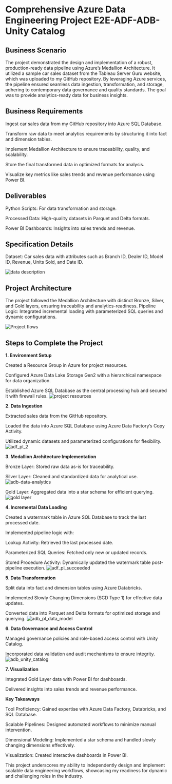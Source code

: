 # **Comprehensive Azure Data Engineering Project E2E-ADF-ADB-Unity Catalog**

## **Business Scenario**

The project demonstrated the design and implementation of a robust, production-ready data pipeline using Azure’s Medallion Architecture. It utilized a sample car sales dataset from the Tableau Server Guru website, which was uploaded to my GitHub repository. By leveraging Azure services, the pipeline ensured seamless data ingestion, transformation, and storage, adhering to contemporary data governance and quality standards. The goal was to provide analytics-ready data for business insights.

## **Business Requirements**

Ingest car sales data from my GitHub repository into Azure SQL Database.

Transform raw data to meet analytics requirements by structuring it into fact and dimension tables.

Implement Medallion Architecture to ensure traceability, quality, and scalability.

Store the final transformed data in optimized formats for analysis.

Visualize key metrics like sales trends and revenue performance using Power BI.

## **Deliverables**

Python Scripts: For data transformation and storage.

Processed Data: High-quality datasets in Parquet and Delta formats.

Power BI Dashboards: Insights into sales trends and revenue.

## **Specification Details**

Dataset: Car sales data with attributes such as Branch ID, Dealer ID, Model ID, Revenue, Units Sold, and Date ID.

![data description](https://github.com/user-attachments/assets/6ff7a295-62c9-4ad1-b00c-5544cd64607f)

## **Project Architecture**

The project followed the Medallion Architecture with distinct Bronze, Silver, and Gold layers, ensuring traceability and analytics-readiness.
Pipeline Logic: Integrated incremental loading with parameterized SQL queries and dynamic configurations.

![Project flows](https://github.com/user-attachments/assets/da68a311-7a72-441c-9b9f-b65a753854bb)


## **Steps to Complete the Project**

**1. Environment Setup**

Created a Resource Group in Azure for project resources.

Configured Azure Data Lake Storage Gen2 with a hierarchical namespace for data organization.

Established Azure SQL Database as the central processing hub and secured it with firewall rules.
![project resources](https://github.com/user-attachments/assets/bd6dc041-5dc2-4201-94cd-fc0c0ad0387f)


**2. Data Ingestion**

Extracted sales data from the GitHub repository.

Loaded the data into Azure SQL Database using Azure Data Factory’s Copy Activity.

Utilized dynamic datasets and parameterized configurations for flexibility.
![adf_pl_2](https://github.com/user-attachments/assets/d4f3b894-1174-4257-8012-138ebd4ca252)


**3. Medallion Architecture Implementation**

Bronze Layer: Stored raw data as-is for traceability.

Silver Layer: Cleaned and standardized data for analytical use.
![adb-data-analytics](https://github.com/user-attachments/assets/9a871fb6-327e-43c8-aae5-301996eb9281)


Gold Layer: Aggregated data into a star schema for efficient querying.
![gold layer](https://github.com/user-attachments/assets/3a1afa1e-ca0d-4aa9-8dcc-308426f6234b)


**4. Incremental Data Loading**

Created a watermark table in Azure SQL Database to track the last processed date.

Implemented pipeline logic with:

Lookup Activity: Retrieved the last processed date.

Parameterized SQL Queries: Fetched only new or updated records.

Stored Procedure Activity: Dynamically updated the watermark table post-pipeline execution.
![adf_pl_succeeded](https://github.com/user-attachments/assets/44a97126-31ca-4019-a8d7-87d671a11507)


**5. Data Transformation**

Split data into fact and dimension tables using Azure Databricks.

Implemented Slowly Changing Dimensions (SCD Type 1) for effective data updates.

Converted data into Parquet and Delta formats for optimized storage and querying.
![adb_pl_data_model](https://github.com/user-attachments/assets/76edcb70-2bc6-474c-a76c-1f02ab5f7e36)


**6. Data Governance and Access Control**

Managed governance policies and role-based access control with Unity Catalog.

Incorporated data validation and audit mechanisms to ensure integrity.
![adb_unity_catalog](https://github.com/user-attachments/assets/4d8081c0-1333-4ff7-84aa-528db00a73fa)



**7. Visualization**

Integrated Gold Layer data with Power BI for dashboards.

Delivered insights into sales trends and revenue performance.

**Key Takeaways**

Tool Proficiency: Gained expertise with Azure Data Factory, Databricks, and SQL Database.

Scalable Pipelines: Designed automated workflows to minimize manual intervention.

Dimensional Modeling: Implemented a star schema and handled slowly changing dimensions effectively.

Visualization: Created interactive dashboards in Power BI.

This project underscores my ability to independently design and implement scalable data engineering workflows, showcasing my readiness for dynamic and challenging roles in the industry.
